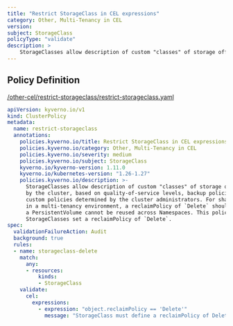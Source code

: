 ```yaml
---
title: "Restrict StorageClass in CEL expressions"
category: Other, Multi-Tenancy in CEL
version: 
subject: StorageClass
policyType: "validate"
description: >
    StorageClasses allow description of custom "classes" of storage offered by the cluster, based on quality-of-service levels, backup policies, or custom policies determined by the cluster administrators. For shared StorageClasses in a multi-tenancy environment, a reclaimPolicy of `Delete` should be used to ensure a PersistentVolume cannot be reused across Namespaces. This policy requires StorageClasses set a reclaimPolicy of `Delete`.
---
```


## Policy Definition
<a href="https://github.com/kyverno/policies/raw/main//other-cel/restrict-storageclass/restrict-storageclass.yaml" target="-blank">/other-cel/restrict-storageclass/restrict-storageclass.yaml</a>

```yaml
apiVersion: kyverno.io/v1
kind: ClusterPolicy
metadata:
  name: restrict-storageclass
  annotations:
    policies.kyverno.io/title: Restrict StorageClass in CEL expressions
    policies.kyverno.io/category: Other, Multi-Tenancy in CEL 
    policies.kyverno.io/severity: medium
    policies.kyverno.io/subject: StorageClass
    kyverno.io/kyverno-version: 1.11.0
    kyverno.io/kubernetes-version: "1.26-1.27"
    policies.kyverno.io/description: >-
      StorageClasses allow description of custom "classes" of storage offered
      by the cluster, based on quality-of-service levels, backup policies, or
      custom policies determined by the cluster administrators. For shared StorageClasses
      in a multi-tenancy environment, a reclaimPolicy of `Delete` should be used to ensure
      a PersistentVolume cannot be reused across Namespaces. This policy requires
      StorageClasses set a reclaimPolicy of `Delete`.
spec:
  validationFailureAction: Audit
  background: true
  rules:
  - name: storageclass-delete
    match:
      any:
      - resources:
          kinds:
          - StorageClass
    validate:
      cel:
        expressions:
          - expression: "object.reclaimPolicy == 'Delete'"
            message: "StorageClass must define a reclaimPolicy of Delete."


```
